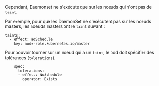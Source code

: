 Cependant, Daemonset ne s'exécute que sur les noeuds qui n'ont pas de `taint`.

Par exemple, pour que les DaemonSet ne s'exécutent pas sur les noeuds masters, les noeuds masters ont le `taint` suivant :

```
taints:
  - effect: NoSchedule
    key: node-role.kubernetes.io/master
```

Pour pouvoir tourner sur un noeud qui a un `taint`, le pod doit spécifier des tolérances (`tolerations`).

```
    spec:
      tolerations: 
      - effect: NoSchedule
        operator: Exists      
```
